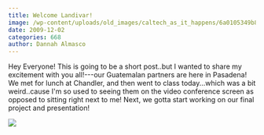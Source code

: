 ```yaml
---
title: Welcome Landivar!
image: /wp-content/uploads/old_images/caltech_as_it_happens/6a0105349b8251970b0120a6fa9232970b.jpg
date: 2009-12-02
categories: 668
author: Dannah Almasco
---
```



Hey Everyone!
This is going to be a short post..but I wanted to share my excitement with you all!---our Guatemalan partners are here in Pasadena!
We met for lunch at Chandler, and then went to class today...which was a bit weird..cause I'm so used to seeing them on the video conference screen as opposed to sitting right next to me!
Next, we gotta start working on our final project and presentation!

![](/old_images/caltech_as_it_happens/6a0105349b8251970b0120a6fa92a8970b.jpg)
